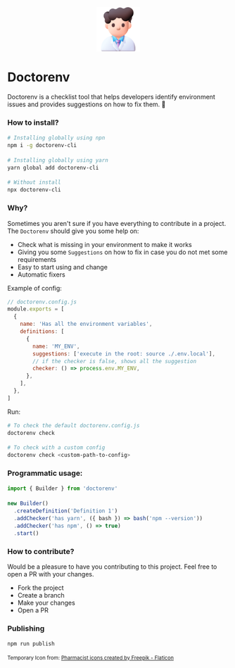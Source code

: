 <div align="center">
    <img src="image.png" height="100px">
</div>

# Doctorenv

Doctorenv is a checklist tool that helps developers identify environment issues and provides suggestions on how to fix them. 🐛

### How to install?

```sh
# Installing globally using npn
npm i -g doctorenv-cli

# Installing globally using yarn
yarn global add doctorenv-cli

# Without install
npx doctorenv-cli
```

### Why?

Sometimes you aren't sure if you have everything to contribute in a project. The `Doctorenv` should give you some help on:

- Check what is missing in your environment to make it works
- Giving you some `Suggestions` on how to fix in case you do not met some requirements
- Easy to start using and change
- Automatic fixers

Example of config:

```js
// doctorenv.config.js
module.exports = [
  {
    name: 'Has all the environment variables',
    definitions: [
      {
        name: 'MY_ENV',
        suggestions: ['execute in the root: source ./.env.local'],
        // if the checker is false, shows all the suggestion
        checker: () => process.env.MY_ENV,
      },
    ],
  },
]
```

Run:

```sh
# To check the default doctorenv.config.js
doctorenv check

# To check with a custom config
doctorenv check <custom-path-to-config>
```

### Programmatic usage:

```js
import { Builder } from 'doctorenv'

new Builder()
  .createDefinition('Definition 1')
  .addChecker('has yarn', ({ bash }) => bash('npm --version'))
  .addChecker('has npm', () => true)
  .start()
```

### How to contribute?

Would be a pleasure to have you contributing to this project. Feel free to open a PR with your changes.

- Fork the project
- Create a branch
- Make your changes
- Open a PR

### Publishing

```sh
npm run publish
```

<small>
Temporary Icon from: <a href="https://www.flaticon.com/free-icons/pharmacist" title="Pharmacist icons">Pharmacist icons created by Freepik - Flaticon</a>
</small>
